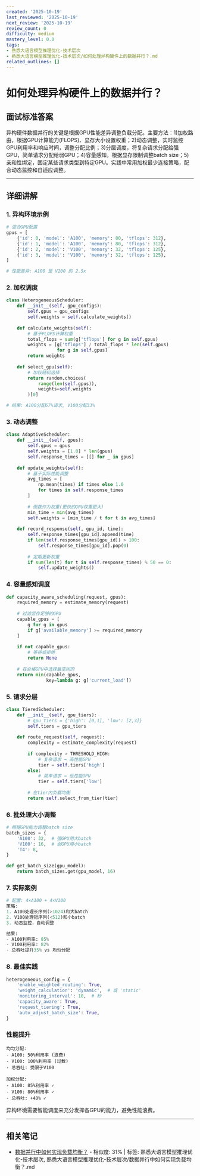 ```yaml
---
created: '2025-10-19'
last_reviewed: '2025-10-19'
next_review: '2025-10-19'
review_count: 0
difficulty: medium
mastery_level: 0.0
tags:
- 熟悉大语言模型推理优化-技术层次
- 熟悉大语言模型推理优化-技术层次/如何处理异构硬件上的数据并行？.md
related_outlines: []
---
```


# 如何处理异构硬件上的数据并行？

## 面试标准答案

异构硬件数据并行的关键是根据GPU性能差异调整负载分配。主要方法：1)加权路由，根据GPU计算能力(FLOPS)、显存大小设置权重；2)动态调整，实时监控GPU利用率和响应时间，调整分配比例；3)分层调度，将复杂请求分配给强GPU，简单请求分配给弱GPU；4)容量感知，根据显存限制调整batch size；5)亲和性绑定，固定某些请求类型到特定GPU。实践中常用加权最少连接策略，配合动态监控和自适应调整。

---

## 详细讲解

### 1. 异构环境示例

```python
# 混合GPU配置
gpus = [
    {'id': 0, 'model': 'A100', 'memory': 80, 'tflops': 312},
    {'id': 1, 'model': 'A100', 'memory': 80, 'tflops': 312},
    {'id': 2, 'model': 'V100', 'memory': 32, 'tflops': 125},
    {'id': 3, 'model': 'V100', 'memory': 32, 'tflops': 125},
]

# 性能差异: A100 是 V100 的 2.5x
```

### 2. 加权调度

```python
class HeterogeneousScheduler:
    def __init__(self, gpu_configs):
        self.gpus = gpu_configs
        self.weights = self.calculate_weights()
    
    def calculate_weights(self):
        # 基于FLOPS计算权重
        total_flops = sum(g['tflops'] for g in self.gpus)
        weights = [g['tflops'] / total_flops * len(self.gpus) 
                   for g in self.gpus]
        return weights
    
    def select_gpu(self):
        # 加权随机选择
        return random.choices(
            range(len(self.gpus)),
            weights=self.weights
        )[0]

# 结果: A100分配67%请求, V100分配33%
```

### 3. 动态调整

```python
class AdaptiveScheduler:
    def __init__(self, gpus):
        self.gpus = gpus
        self.weights = [1.0] * len(gpus)
        self.response_times = [[] for _ in gpus]
    
    def update_weights(self):
        # 基于实际性能调整
        avg_times = [
            np.mean(times) if times else 1.0 
            for times in self.response_times
        ]
        
        # 倒数作为权重(更快的GPU权重更大)
        min_time = min(avg_times)
        self.weights = [min_time / t for t in avg_times]
    
    def record_response(self, gpu_id, time):
        self.response_times[gpu_id].append(time)
        if len(self.response_times[gpu_id]) > 100:
            self.response_times[gpu_id].pop(0)
        
        # 定期更新权重
        if sum(len(t) for t in self.response_times) % 50 == 0:
            self.update_weights()
```

### 4. 容量感知调度

```python
def capacity_aware_scheduling(request, gpus):
    required_memory = estimate_memory(request)
    
    # 过滤显存足够的GPU
    capable_gpus = [
        g for g in gpus 
        if g['available_memory'] >= required_memory
    ]
    
    if not capable_gpus:
        # 等待或拒绝
        return None
    
    # 在合格GPU中选择最空闲的
    return min(capable_gpus, 
               key=lambda g: g['current_load'])
```

### 5. 请求分层

```python
class TieredScheduler:
    def __init__(self, gpu_tiers):
        # gpu_tiers = {'high': [0,1], 'low': [2,3]}
        self.tiers = gpu_tiers
    
    def route_request(self, request):
        complexity = estimate_complexity(request)
        
        if complexity > THRESHOLD_HIGH:
            # 复杂请求 → 高性能GPU
            tier = self.tiers['high']
        else:
            # 简单请求 → 低性能GPU
            tier = self.tiers['low']
        
        # 在tier内负载均衡
        return self.select_from_tier(tier)
```

### 6. 批处理大小调整

```python
# 根据GPU能力调整batch size
batch_sizes = {
    'A100': 32,  # 强GPU用大batch
    'V100': 16,  # 弱GPU用小batch
    'T4': 8,
}

def get_batch_size(gpu_model):
    return batch_sizes.get(gpu_model, 16)
```

### 7. 实际案例

```python
# 配置: 4×A100 + 4×V100
策略:
1. A100处理长序列(>1024)和大batch
2. V100处理短序列(<512)和小batch  
3. 动态监控，自动调整

结果:
- A100利用率: 85%
- V100利用率: 82%
- 总吞吐提升35% vs 均匀分配
```

### 8. 最佳实践

```python
heterogeneous_config = {
    'enable_weighted_routing': True,
    'weight_calculation': 'dynamic',  # 或 'static'
    'monitoring_interval': 10,  # 秒
    'capacity_aware': True,
    'request_tiering': True,
    'auto_adjust_batch_size': True,
}
```

### 性能提升

```
均匀分配:
- A100: 50%利用率 (浪费)
- V100: 100%利用率 (过载)
- 总吞吐: 受限于V100

加权分配:
- A100: 85%利用率 ✓
- V100: 80%利用率 ✓
- 总吞吐: +40% ✓
```

异构环境需要智能调度来充分发挥各GPU的能力，避免性能浪费。


---

## 相关笔记
<!-- 自动生成 -->

- [数据并行中如何实现负载均衡？](notes/熟悉大语言模型推理优化-技术层次/数据并行中如何实现负载均衡？.md) - 相似度: 31% | 标签: 熟悉大语言模型推理优化-技术层次, 熟悉大语言模型推理优化-技术层次/数据并行中如何实现负载均衡？.md

